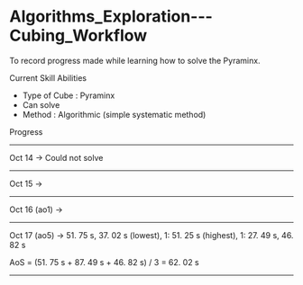 # Algorithms_Exploration---Cubing_Workflow
To record progress made while learning how to solve the Pyraminx.

Current Skill Abilities
- Type of Cube : Pyraminx
- Can solve
- Method : Algorithmic (simple systematic method)

Progress
______________________________________________________________________
Oct 14 -> Could not solve
______________________________________________________________________
Oct 15 ->
______________________________________________________________________
Oct 16 (ao1) ->
______________________________________________________________________
Oct 17 (ao5) -> 51. 75 s, 37. 02 s (lowest), 1: 51. 25 s (highest), 1: 27. 49 s, 46. 82 s

AoS = (51. 75 s + 87. 49 s + 46. 82 s) / 3
    = 62. 02 s
______________________________________________________________________
